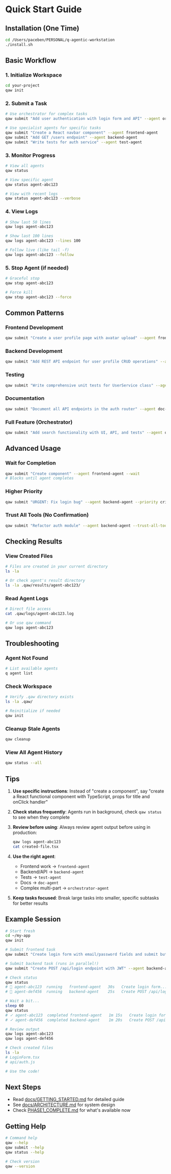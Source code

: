# Quick Start Guide

## Installation (One Time)

```bash
cd /Users/paceben/PERSONAL/q-agentic-workstation
./install.sh
```

## Basic Workflow

### 1. Initialize Workspace
```bash
cd your-project
qaw init
```

### 2. Submit a Task
```bash
# Use orchestrator for complex tasks
qaw submit "Add user authentication with login form and API" --agent orchestrator-agent

# Use specialist agents for specific tasks
qaw submit "Create a React navbar component" --agent frontend-agent
qaw submit "Add GET /users endpoint" --agent backend-agent
qaw submit "Write tests for auth service" --agent test-agent
```

### 3. Monitor Progress
```bash
# View all agents
qaw status

# View specific agent
qaw status agent-abc123

# View with recent logs
qaw status agent-abc123 --verbose
```

### 4. View Logs
```bash
# Show last 50 lines
qaw logs agent-abc123

# Show last 100 lines
qaw logs agent-abc123 --lines 100

# Follow live (like tail -f)
qaw logs agent-abc123 --follow
```

### 5. Stop Agent (if needed)
```bash
# Graceful stop
qaw stop agent-abc123

# Force kill
qaw stop agent-abc123 --force
```

## Common Patterns

### Frontend Development
```bash
qaw submit "Create a user profile page with avatar upload" --agent frontend-agent
```

### Backend Development
```bash
qaw submit "Add REST API endpoint for user profile CRUD operations" --agent backend-agent
```

### Testing
```bash
qaw submit "Write comprehensive unit tests for UserService class" --agent test-agent
```

### Documentation
```bash
qaw submit "Document all API endpoints in the auth router" --agent doc-agent
```

### Full Feature (Orchestrator)
```bash
qaw submit "Add search functionality with UI, API, and tests" --agent orchestrator-agent
```

## Advanced Usage

### Wait for Completion
```bash
qaw submit "Create component" --agent frontend-agent --wait
# Blocks until agent completes
```

### Higher Priority
```bash
qaw submit "URGENT: Fix login bug" --agent backend-agent --priority critical
```

### Trust All Tools (No Confirmation)
```bash
qaw submit "Refactor auth module" --agent backend-agent --trust-all-tools
```

## Checking Results

### View Created Files
```bash
# Files are created in your current directory
ls -la

# Or check agent's result directory
ls -la .qaw/results/agent-abc123/
```

### Read Agent Logs
```bash
# Direct file access
cat .qaw/logs/agent-abc123.log

# Or use qaw command
qaw logs agent-abc123
```

## Troubleshooting

### Agent Not Found
```bash
# List available agents
q agent list
```

### Check Workspace
```bash
# Verify .qaw directory exists
ls -la .qaw/

# Reinitialize if needed
qaw init
```

### Cleanup Stale Agents
```bash
qaw cleanup
```

### View All Agent History
```bash
qaw status --all
```

## Tips

1. **Use specific instructions**: Instead of "create a component", say "create a React functional component with TypeScript, props for title and onClick handler"

2. **Check status frequently**: Agents run in background, check `qaw status` to see when they complete

3. **Review before using**: Always review agent output before using in production:
   ```bash
   qaw logs agent-abc123
   cat created-file.tsx
   ```

4. **Use the right agent**:
   - Frontend work → `frontend-agent`
   - Backend/API → `backend-agent`
   - Tests → `test-agent`
   - Docs → `doc-agent`
   - Complex multi-part → `orchestrator-agent`

5. **Keep tasks focused**: Break large tasks into smaller, specific subtasks for better results

## Example Session

```bash
# Start fresh
cd ~/my-app
qaw init

# Submit frontend task
qaw submit "Create login form with email/password fields and submit button" --agent frontend-agent

# Submit backend task (runs in parallel!)
qaw submit "Create POST /api/login endpoint with JWT" --agent backend-agent

# Check status
qaw status
# 🔄 agent-abc123  running   frontend-agent   30s   Create login form...
# 🔄 agent-def456  running   backend-agent    25s   Create POST /api/login...

# Wait a bit...
sleep 60
qaw status
# ✓ agent-abc123  completed frontend-agent   1m 15s   Create login form...
# ✓ agent-def456  completed backend-agent    1m 20s   Create POST /api/login...

# Review output
qaw logs agent-abc123
qaw logs agent-def456

# Check created files
ls -la
# LoginForm.tsx
# api/auth.js

# Use the code!
```

## Next Steps

- Read [docs/GETTING_STARTED.md](docs/GETTING_STARTED.md) for detailed guide
- See [docs/ARCHITECTURE.md](docs/ARCHITECTURE.md) for system design
- Check [PHASE1_COMPLETE.md](PHASE1_COMPLETE.md) for what's available now

## Getting Help

```bash
# Command help
qaw --help
qaw submit --help
qaw status --help

# Check version
qaw --version
```
